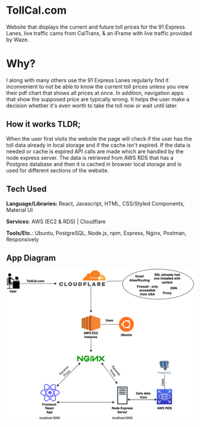 # TollCal.com
Website that displays the current and future toll prices for the 91 Express Lanes, live traffic cams from CalTrans, & an iFrame with live traffic provided by Waze.

# Why?

I along with many others use the 91 Express Lanes regularly find it inconvenient to not be able to know the current toll prices unless you view their pdf chart that shows all prices at once. In addition, navigation apps that show the supposed price are typically wrong. It helps the user make a decision whether it's even worth to take the toll now or wait until later.
## How it works TLDR;

When the user first visits the website the page will check if the user has the toll data already in local storage and if the cache isn't expired. If the data is needed or cache is expired API calls are made which are handled by the node express server. The data is retrieved from AWS RDS that has a Postgres database and then it is cached in browser local storage and is used for different sections of the website.

## Tech Used

**Language/Libraries:** React, Javascript, HTML, CSS/Styled Components, Material UI

**Services**: AWS (EC2 & RDS) | Cloudflare

**Tools/Etc.**: Ubuntu, PostgreSQL, Node.js, npm, Express, Nginx, Postman, Responsively


## App Diagram
![Network Diagram](https://github.com/jcvargas1/tollcal/blob/master/diagram.png)
